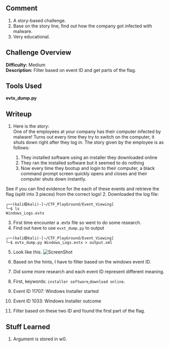 ## Comment  
1. A story-based challenge.  
2. Base on the story line, find out how the company got infected with malware.  
3. Very educational.  

## Challenge Overview  
**Difficulty:** Medium  
**Description:** Filter based on event ID and get parts of the flag.   
## Tools Used  
**evtx_dump.py**

## Writeup  
1. Here is the story:  
One of the employees at your company has their computer infected by malware! Turns out every time they try to switch on the computer, it shuts down right after they log in. The story given by the employee is as follows:

    1. They installed software using an installer they downloaded online
    2. They ran the installed software but it seemed to do nothing
    3. Now every time they bootup and login to their computer, a black command prompt screen quickly opens and closes and their computer shuts down instantly.

See if you can find evidence for the each of these events and retrieve the flag (split into 3 pieces) from the correct logs!
2. Downloaded the log file:
```
┌──(kali㉿kali)-[~/CTF_PlayGround/Event_Viewing]
└─$ ls
Windows_Logs.evtx
```
3. First time encounter a .evtx file so went to do some research.
4. Find out have to use ```evxt_dump.py``` to output 
```
┌──(kali㉿kali)-[~/CTF_PlayGround/Event_Viewing]
└─$ evtx_dump.py Windows_Logs.evtx > output.xml
```
5. Look like this.
![ScreenShot](https://imgur.com/4ftMKFJ.png)

6. Based on the hints, I have to filter based on the windows event ID.
7. Did some more research and each event ID represent different meaning.
8. First, keywords: ```installer software```,```download online```.
9. Event ID 11707: Windows Installer started
10. Event ID 1033: Windows Installer outcome
11. Filter based on these two ID and found the first part of the flag.

   

## Stuff Learned  
1. Argument is stored in w0.  


